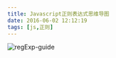 ```yaml
---
title: Javascript正则表达式思维导图
date: 2016-06-02 12:12:19
tags: [js,正则]
---
```

![regExp-guide](http://7xrw48.com1.z0.glb.clouddn.com/images/2016/6/02/regexp-guide.jpg)